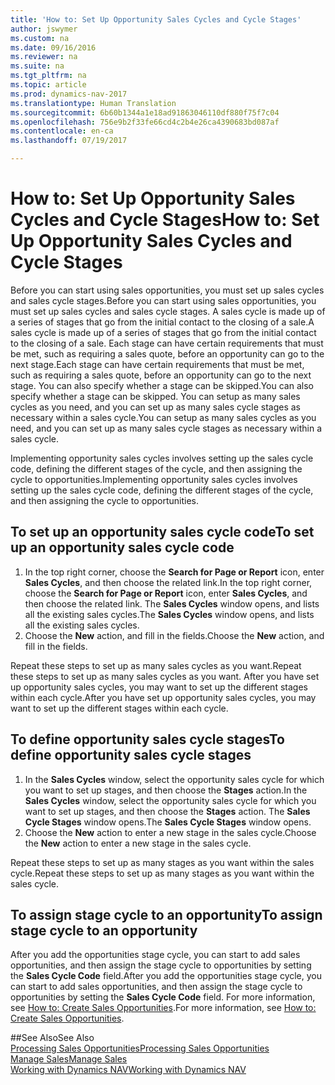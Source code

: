 ```yaml
---
title: 'How to: Set Up Opportunity Sales Cycles and Cycle Stages'
author: jswymer
ms.custom: na
ms.date: 09/16/2016
ms.reviewer: na
ms.suite: na
ms.tgt_pltfrm: na
ms.topic: article
ms.prod: dynamics-nav-2017
ms.translationtype: Human Translation
ms.sourcegitcommit: 6b60b1344a1e18ad91863046110df880f75f7c04
ms.openlocfilehash: 756e9b2f33fe66cd4c2b4e26ca4390683bd087af
ms.contentlocale: en-ca
ms.lasthandoff: 07/19/2017

---
```

# <a name="how-to-set-up-opportunity-sales-cycles-and-cycle-stages"></a><span data-ttu-id="5c4e8-102">How to: Set Up Opportunity Sales Cycles and Cycle Stages</span><span class="sxs-lookup"><span data-stu-id="5c4e8-102">How to: Set Up Opportunity Sales Cycles and Cycle Stages</span></span>
<span data-ttu-id="5c4e8-103">Before you can start using sales opportunities, you must set up sales cycles and sales cycle stages.</span><span class="sxs-lookup"><span data-stu-id="5c4e8-103">Before you can start using sales opportunities, you must set up sales cycles and sales cycle stages.</span></span> <span data-ttu-id="5c4e8-104">A sales cycle is made up of a series of stages that go from the initial contact to the closing of a sale.</span><span class="sxs-lookup"><span data-stu-id="5c4e8-104">A sales cycle is made up of a series of stages that go from the initial contact to the closing of a sale.</span></span> <span data-ttu-id="5c4e8-105">Each stage can have certain requirements that must be met, such as requiring a sales quote, before an opportunity can go to the next stage.</span><span class="sxs-lookup"><span data-stu-id="5c4e8-105">Each stage can have certain requirements that must be met, such as requiring a sales quote, before an opportunity can go to the next stage.</span></span> <span data-ttu-id="5c4e8-106">You can also specify whether a stage can be skipped.</span><span class="sxs-lookup"><span data-stu-id="5c4e8-106">You can also specify whether a stage can be skipped.</span></span> <span data-ttu-id="5c4e8-107">You can setup as many sales cycles as you need, and you can set up as many sales cycle stages as necessary within a sales cycle.</span><span class="sxs-lookup"><span data-stu-id="5c4e8-107">You can setup as many sales cycles as you need, and you can set up as many sales cycle stages as necessary within a sales cycle.</span></span>

<span data-ttu-id="5c4e8-108">Implementing opportunity sales cycles involves setting up the sales cycle code, defining the different stages of the cycle, and then assigning the cycle to opportunities.</span><span class="sxs-lookup"><span data-stu-id="5c4e8-108">Implementing opportunity sales cycles involves setting up the sales cycle code, defining the different stages of the cycle, and then assigning the cycle to opportunities.</span></span>

## <a name="to-set-up-an-opportunity-sales-cycle-code"></a><span data-ttu-id="5c4e8-109">To set up an opportunity sales cycle code</span><span class="sxs-lookup"><span data-stu-id="5c4e8-109">To set up an opportunity sales cycle code</span></span>
1. <span data-ttu-id="5c4e8-110">In the top right corner, choose the **Search for Page or Report** icon, enter **Sales Cycles**, and then choose the related link.</span><span class="sxs-lookup"><span data-stu-id="5c4e8-110">In the top right corner, choose the **Search for Page or Report** icon, enter **Sales Cycles**, and then choose the related link.</span></span> <span data-ttu-id="5c4e8-111">The **Sales Cycles** window opens, and lists all the existing sales cycles.</span><span class="sxs-lookup"><span data-stu-id="5c4e8-111">The **Sales Cycles** window opens, and lists all the existing sales cycles.</span></span>
2. <span data-ttu-id="5c4e8-112">Choose the **New** action, and fill in the fields.</span><span class="sxs-lookup"><span data-stu-id="5c4e8-112">Choose the **New** action, and fill in the fields.</span></span>

<span data-ttu-id="5c4e8-113">Repeat these steps to set up as many sales cycles as you want.</span><span class="sxs-lookup"><span data-stu-id="5c4e8-113">Repeat these steps to set up as many sales cycles as you want.</span></span> <span data-ttu-id="5c4e8-114">After you have set up opportunity sales cycles, you may want to set up the different stages within each cycle.</span><span class="sxs-lookup"><span data-stu-id="5c4e8-114">After you have set up opportunity sales cycles, you may want to set up the different stages within each cycle.</span></span>

## <a name="to-define-opportunity-sales-cycle-stages"></a><span data-ttu-id="5c4e8-115">To define opportunity sales cycle stages</span><span class="sxs-lookup"><span data-stu-id="5c4e8-115">To define opportunity sales cycle stages</span></span>
1. <span data-ttu-id="5c4e8-116">In the **Sales Cycles** window, select the opportunity sales cycle for which you want to set up stages, and then choose the **Stages** action.</span><span class="sxs-lookup"><span data-stu-id="5c4e8-116">In the **Sales Cycles** window, select the opportunity sales cycle for which you want to set up stages, and then choose the **Stages** action.</span></span> <span data-ttu-id="5c4e8-117">The **Sales Cycle Stages** window opens.</span><span class="sxs-lookup"><span data-stu-id="5c4e8-117">The **Sales Cycle Stages** window opens.</span></span>
2. <span data-ttu-id="5c4e8-118">Choose the **New** action to enter a new stage in the sales cycle.</span><span class="sxs-lookup"><span data-stu-id="5c4e8-118">Choose the **New** action to enter a new stage in the sales cycle.</span></span>

<span data-ttu-id="5c4e8-119">Repeat these steps to set up as many stages as you want within the sales cycle.</span><span class="sxs-lookup"><span data-stu-id="5c4e8-119">Repeat these steps to set up as many stages as you want within the sales cycle.</span></span>

## <a name="to-assign-stage-cycle-to-an-opportunity"></a><span data-ttu-id="5c4e8-120">To assign stage cycle to an opportunity</span><span class="sxs-lookup"><span data-stu-id="5c4e8-120">To assign stage cycle to an opportunity</span></span>
<span data-ttu-id="5c4e8-121">After you add the opportunities stage cycle, you can start to add sales opportunities, and then assign the stage cycle to opportunities by setting the **Sales Cycle Code** field.</span><span class="sxs-lookup"><span data-stu-id="5c4e8-121">After you add the opportunities stage cycle, you can start to add sales opportunities, and then assign the stage cycle to opportunities by setting the **Sales Cycle Code** field.</span></span> <span data-ttu-id="5c4e8-122">For more information, see [How to: Create Sales Opportunities](marketing-how-create-opportunities.md).</span><span class="sxs-lookup"><span data-stu-id="5c4e8-122">For more information, see [How to: Create Sales Opportunities](marketing-how-create-opportunities.md).</span></span>

##<a name="see-also"></a><span data-ttu-id="5c4e8-123">See Also</span><span class="sxs-lookup"><span data-stu-id="5c4e8-123">See Also</span></span>  
[<span data-ttu-id="5c4e8-124">Processing Sales Opportunities</span><span class="sxs-lookup"><span data-stu-id="5c4e8-124">Processing Sales Opportunities</span></span>](marketing-processing-sales-opportunities.md)  
[<span data-ttu-id="5c4e8-125">Manage Sales</span><span class="sxs-lookup"><span data-stu-id="5c4e8-125">Manage Sales</span></span>](sales-manage-sales.md)  
[<span data-ttu-id="5c4e8-126">Working with Dynamics NAV</span><span class="sxs-lookup"><span data-stu-id="5c4e8-126">Working with Dynamics NAV</span></span>](ui-work-product.md)

